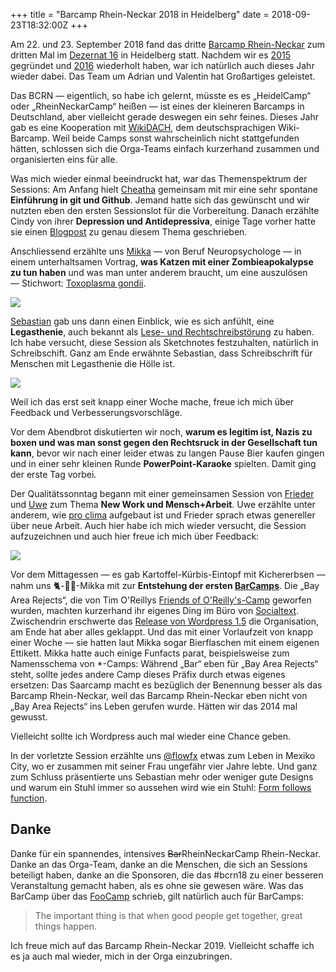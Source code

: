 +++
title = "Barcamp Rhein-Neckar 2018 in Heidelberg"
date = 2018-09-23T18:32:00Z
+++


Am 22. und 23. September 2018 fand das dritte [Barcamp Rhein-Neckar](https://barcamp-rhein-neckar.de) zum dritten Mal im [Dezernat 16](http://www.dezernat16.de) in Heidelberg statt. Nachdem wir es [2015](/2015/bcrn15/) gegründet und [2016](/2016/barcamp-rhein-neckar-2016-in-heidelberg/) wiederholt haben, war ich natürlich auch dieses Jahr wieder dabei. Das Team um Adrian und Valentin hat Großartiges geleistet.

Das BCRN — eigentlich, so habe ich gelernt, müsste es es „HeidelCamp“ oder „RheinNeckarCamp“ heißen — ist eines der kleineren Barcamps in Deutschland, aber vielleicht gerade deswegen ein sehr feines. Dieses Jahr gab es eine Kooperation mit [WikiDACH](https://de.wikipedia.org/wiki/Wikipedia:WikiDACH/2018), dem deutschsprachigen Wiki-Barcamp. Weil beide Camps sonst wahrscheinlich nicht stattgefunden hätten, schlossen sich die Orga-Teams einfach kurzerhand zusammen und organisierten eins für alle.

Was mich wieder einmal beeindruckt hat, war das Themenspektrum der Sessions: Am Anfang hielt [Cheatha](https://chaos.social/@cheatha) gemeinsam mit mir eine sehr spontane **Einführung in git und Github**. Jemand hatte sich das gewünscht und wir nutzten eben den ersten Sessionslot für die Vorbereitung. Danach erzählte Cindy von ihrer **Depression und Antidepressiva**, einige Tage vorher hatte sie einen [Blogpost](https://piranhapudel.de/antidepressiva-ein-persoenlicher-bericht-wspd2018/) zu genau diesem Thema geschrieben.

Anschliessend erzählte uns [Mikka](https://twitter.com/legerdemain) — von Beruf Neuropsychologe — in einem unterhaltsamen Vortrag, **was Katzen mit einer Zombieapokalypse zu tun haben** und was man unter anderem braucht, um eine auszulösen — Stichwort: [Toxoplasma gondii](https://de.wikipedia.org/wiki/Toxoplasma_gondii).

![](BCRN18_Toxoplasma_gondii.jpeg)

[Sebastian](https://twitter.com/seppini) gab uns dann einen Einblick, wie es sich anfühlt, eine **Legasthenie**, auch bekannt als [Lese- und Rechtschreibstörung](https://de.wikipedia.org/wiki/Lese-_und_Rechtschreibstörung) zu haben. Ich habe versucht, diese Session als Sketchnotes festzuhalten, natürlich in Schreibschift. Ganz am Ende erwähnte Sebastian, dass Schreibschrift für Menschen mit Legasthenie die Hölle ist.

![](BCRN18_Legasthenie.jpeg)

Weil ich das erst seit knapp einer Woche mache, freue ich mich über Feedback und Verbesserungsvorschläge.

Vor dem Abendbrot diskutierten wir noch, **warum es legitim ist, Nazis zu boxen und was man sonst gegen den Rechtsruck in der Gesellschaft tun kann**, bevor wir nach einer leider etwas zu langen Pause Bier kaufen gingen und in einer sehr kleinen Runde **PowerPoint-Karaoke** spielten. Damit ging der erste Tag vorbei.

Der Qualitätssonntag begann mit einer gemeinsamen Session von [Frieder](https://twitter.com/ittnerfa) und [Uwe](https://twitter.com/uwebartholomaei) zum Thema **New Work und Mensch+Arbeit**. Uwe erzählte unter anderem, wie [pro clima](https://twitter.com/proclimaDE) aufgebaut ist und Frieder sprach etwas genereller über neue Arbeit. Auch hier habe ich mich wieder versucht, die Session aufzuzeichnen und auch hier freue ich mich über Feedback:

![](BCRN18_Mensch_Arbeit.jpeg)

Vor dem Mittagessen — es gab Kartoffel-Kürbis-Eintopf mit Kichererbsen — nahm uns 🐈-🧟‍♀️-Mikka mit zur **Entstehung der ersten [BarCamps](http://barcamp.org/w/page/400184/BarCamp)**. Die „Bay Area Rejects“, die von Tim O'Reillys [Friends of O'Reilly's-Camp](https://en.wikipedia.org/wiki/Foo_Camp) geworfen wurden, machten kurzerhand ihr eigenes Ding im Büro von [Socialtext](https://en.wikipedia.org/wiki/Socialtext). Zwischendrin erschwerte das [Release von Wordpress 1.5](https://wordpress.org/news/2005/02/strayhorn/) die Organisation, am Ende hat aber alles geklappt. Und das mit einer Vorlaufzeit von knapp einer Woche — sie hatten laut Mikka sogar Bierflaschen mit einem eigenen Ettikett. Mikka hatte auch einige Funfacts parat, beispielsweise zum Namensschema von \*-Camps: Während „Bar“ eben für „Bay Area Rejects“ steht, sollte jedes andere Camp dieses Präfix durch etwas eigenes ersetzen: Das Saarcamp macht es bezüglich der Benennung besser als das Barcamp Rhein-Neckar, weil das Barcamp Rhein-Neckar eben nicht von „Bay Area Rejects“ ins Leben gerufen wurde. Hätten wir das 2014 mal gewusst.

Vielleicht sollte ich Wordpress auch mal wieder eine Chance geben.

In der vorletzte Session erzählte uns [@flowfx](https://chaos.social/@flowfx) etwas zum Leben in Mexiko City, wo er zusammen mit seiner Frau ungefähr vier Jahre lebte. Und ganz zum Schluss präsentierte uns Sebastian mehr oder weniger gute Designs und warum ein Stuhl immer so aussehen wird wie ein Stuhl: [Form follows function](https://de.wikipedia.org/wiki/Form_follows_function).

## Danke

Danke für ein spannendes, intensives <del>Bar</del>RheinNeckarCamp Rhein-Neckar. Danke an das Orga-Team, danke an die Menschen, die sich an Sessions beteiligt haben, danke an die Sponsoren, die das #bcrn18 zu einer besseren Veranstaltung gemacht haben, als es ohne sie gewesen wäre. Was das BarCamp über das [FooCamp](http://barcamp.org/w/page/402874/FooCamp) schrieb, gilt natürlich auch für BarCamps:

> The important thing is that when good people get together, great things happen.

Ich freue mich auf das Barcamp Rhein-Neckar 2019. Vielleicht schaffe ich es ja auch mal wieder, mich in der Orga einzubringen. 
